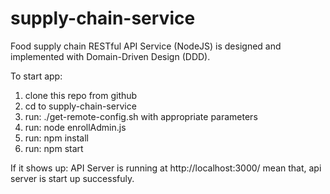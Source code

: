 # supply-chain-service
Food supply chain RESTful API Service (NodeJS) is designed and implemented with Domain-Driven Design (DDD).

To start app:
1. clone this repo from github
2. cd to supply-chain-service
3. run: ./get-remote-config.sh with appropriate parameters
4. run: node enrollAdmin.js
5. run: npm install
6. run: npm start

If it shows up:
API Server is running at http://localhost:3000/
mean that, api server is start up successfuly.
